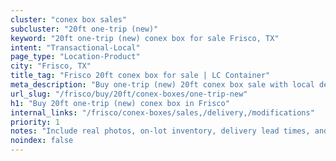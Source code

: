 ```yaml
---
cluster: "conex box sales"
subcluster: "20ft one-trip (new)"
keyword: "20ft one-trip (new) conex box for sale Frisco, TX"
intent: "Transactional-Local"
page_type: "Location-Product"
city: "Frisco, TX"
title_tag: "Frisco 20ft conex box for sale | LC Container"
meta_description: "Buy one-trip (new) 20ft conex box sale with local delivery in Frisco, TX. LC Container — local Since 2003. Request a fast quote today."
url_slug: "/frisco/buy/20ft/conex-boxes/one-trip-new"
h1: "Buy 20ft one-trip (new) conex box in Frisco"
internal_links: "/frisco/conex-boxes/sales,/delivery,/modifications"
priority: 1
notes: "Include real photos, on-lot inventory, delivery lead times, and financing info."
noindex: false
---
```


<!-- TODO: Add unique city/inventory copy, images, and internal links here. -->
